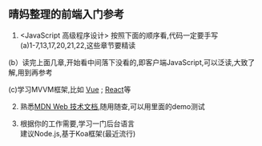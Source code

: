 ## 晴妈整理的前端入门参考

1. <JavaScript 高级程序设计> 按照下面的顺序看,代码一定要手写  
(a)1-7,13,17,20,21,22,这些章节要精读 
  
(b）读完上面几章,开始看中间落下没看的,即客户端JavaScript,可以泛读,大致了解,用到再参考  
  
(c)学习MVVM框架,比如 [Vue](https://cn.vuejs.org/v2/guide/) ; [React](https://reactjs.org/)等  
  
2. 熟悉[MDN Web 技术文档](https://developer.mozilla.org/zh-CN/),随用随查,可以用里面的demo测试   

3. 根据你的工作需要,学习一门后台语言     
   建议Node.js,基于Koa框架(最近流行)  
  
